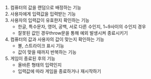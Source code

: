 1. 컴퓨터의 값을 랜덤으로 배정하는 기능
2. 사용자에게 입력값을 입력받는 기능
3. 사용자의 입력값이 유효한지 확인하는 기능
   - 한글, 특수문자, 영어, 공백, 서로 다른 수인지, 1~9사이의 수인지 경우
   - 잘못된 값인 경우throw문을 통해 예외 발생시켜 종료시키기
4. 컴퓨터의 값과 사용자의 값이 맞는지 확인하는 기능
   - 볼, 스트라이크 표시 기능
   - 값이 맞을 때까지 반복하는 기능
5. 게임이 종료된 후의 기능
   - 올바른 형태의 입력인지
   - 입력값에 따라 게임을 종료하거나 재시작하기
